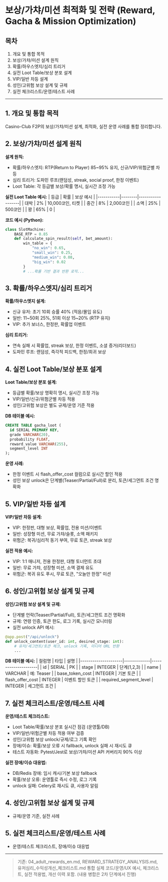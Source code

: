 # 보상/가챠/미션 최적화 및 전략 (Reward, Gacha & Mission Optimization)

## 목차
1. 개요 및 통합 목적
2. 보상/가챠/미션 설계 원칙
3. 확률/하우스엣지/심리 트리거
4. 실전 Loot Table/보상 분포 설계
5. VIP/일반 차등 설계
6. 성인/고위험 보상 설계 및 규제
7. 실전 체크리스트/운영/테스트 사례

---

## 1. 개요 및 통합 목적
Casino-Club F2P의 보상/가챠/미션 설계, 최적화, 실전 운영 사례를 통합 정리합니다.

## 2. 보상/가챠/미션 설계 원칙
**설계 원칙:**
  - 확률/하우스엣지: RTP(Return to Player) 85~95% 유지, 신규/VIP/위험군별 차등
  - 심리 트리거: 도파민 루프(랜덤성, streak, social proof, 한정 이벤트)
  - Loot Table: 각 등급별 보상/확률 명시, 실시간 조정 가능

**실전 Loot Table 예시:**
| 등급      | 확률   | 보상 예시         |
|-----------|--------|------------------|
| 대박      | 2%     | 10,000코인, 티켓 |
| 중간      | 8%     | 2,000코인        |
| 소액      | 25%    | 500코인          |
| 꽝        | 65%    | 0                |

**코드 예시 (Python):**
```python
class SlotMachine:
    BASE_RTP = 0.85
    def calculate_spin_result(self, bet_amount):
        win_table = {
            "no_win": 0.65,
            "small_win": 0.25,
            "medium_win": 0.08,
            "big_win": 0.02
        }
        # ...확률 기반 결과 반환 로직...
```

## 3. 확률/하우스엣지/심리 트리거
**확률/하우스엣지 설계:**
  - 신규 유저: 초기 10회 승률 40% (적응/몰입 유도)
  - 일반: 11~50회 25%, 51회 이상 15~20% (RTP 유지)
  - VIP: 추가 보너스, 한정판, 확률업 이벤트

**심리 트리거:**
  - 연속 실패 시 확률업, streak 보상, 한정 이벤트, 소셜 증거(리더보드)
  - 도파민 루프: 랜덤성, 즉각적 피드백, 한정/희귀 보상

## 4. 실전 Loot Table/보상 분포 설계
**Loot Table/보상 분포 설계:**
  - 등급별 확률/보상 명확히 명시, 실시간 조정 가능
  - VIP/일반/신규/위험군별 차등 적용
  - 성인/고위험 보상은 별도 규제/운영 기준 적용

**DB 테이블 예시:**
```sql
CREATE TABLE gacha_loot (
  id SERIAL PRIMARY KEY,
  grade VARCHAR(20),
  probability FLOAT,
  reward_value VARCHAR(255),
  segment_level INT
);
```

**운영 사례:**
  - 한정 이벤트 시 flash_offer_cost 컬럼으로 실시간 할인 적용
  - 성인 보상 unlock은 단계별(Teaser/Partial/Full)로 분리, 토큰/세그먼트 조건 명확화

## 5. VIP/일반 차등 설계
**VIP/일반 차등 설계:**
  - VIP: 한정판, 대형 보상, 확률업, 전용 미션/이벤트
  - 일반: 성장형 미션, 무료 가챠/슬롯, 소액 패키지
  - 위험군: 복귀/심리적 동기 부여, 무료 토큰, streak 보상

**실전 적용 예시:**
  - VIP: 1:1 매니저, 전용 한정판, 대형 토너먼트 초대
  - 일반: 무료 가챠, 성장형 미션, 소액 결제 유도
  - 위험군: 복귀 유도 푸시, 무료 토큰, "오늘만 한정" 미션

## 6. 성인/고위험 보상 설계 및 규제
**성인/고위험 보상 설계 및 규제:**
  - 단계별 언락(Teaser/Partial/Full), 토큰/세그먼트 조건 명확화
  - 규제: 연령 인증, 토큰 한도, 로그 기록, 실시간 모니터링
  - 실전 unlock API 예시:
```python
@app.post("/api/unlock")
def unlock_content(user_id: int, desired_stage: int):
    # 유저/세그먼트/토큰 체크, unlock 기록, 미디어 URL 반환
    ...
```

**DB 테이블 예시:**
| 컬럼명              | 타입         | 설명                |
|---------------------|-------------|---------------------|
| id                  | SERIAL      | PK                  |
| stage               | INTEGER     | 단계(1,2,3)         |
| name                | VARCHAR     | 예: Teaser          |
| base_token_cost     | INTEGER     | 기본 토큰           |
| flash_offer_cost    | INTEGER     | 이벤트 할인 토큰     |
| required_segment_level | INTEGER  | 세그먼트 조건       |

## 7. 실전 체크리스트/운영/테스트 사례
**운영/테스트 체크리스트:**
  - Loot Table/확률/보상 분포 실시간 점검 (운영툴/DB)
  - VIP/일반/위험군별 차등 적용 여부 검증
  - 성인/고위험 보상 unlock/규제/로그 기록 확인
  - 장애/이슈: 확률/보상 오류 시 fallback, unlock 실패 시 재시도 큐
  - 테스트 자동화: Pytest/Jest로 보상/가챠/미션 API 커버리지 90% 이상

**실전 장애/이슈 대응법:**
  - DB/Redis 장애: 임시 캐시/기본 보상 fallback
  - 확률/보상 오류: 운영툴로 즉시 수정, 로그 기록
  - unlock 실패: Celery로 재시도 큐, 사용자 알림

## 4. 성인/고위험 보상 설계 및 규제
- 규제/운영 기준, 실전 사례

## 5. 실전 체크리스트/운영/테스트 사례
- 운영/테스트 체크리스트, 장애/이슈 대응법

---

> 기존: 04_adult_rewards_en.md, REWARD_STRATEGY_ANALYSIS.md, 유저심리_수익성개선_체크리스트.md 통합
> 실제 코드/운영/UX 예시, 체크리스트, 실전 적용법, 개선 이력 포함. (내용 병합은 2차 단계에서 진행)
